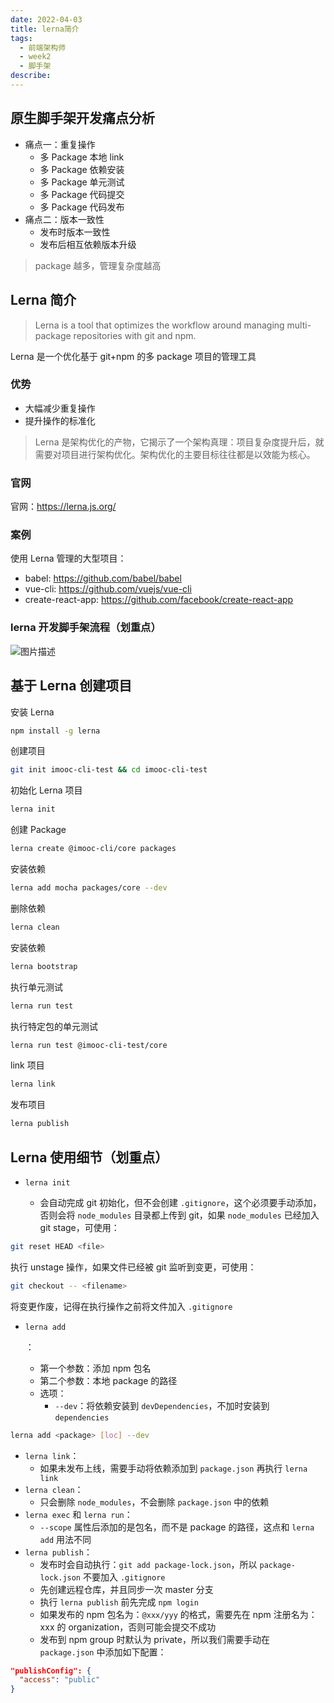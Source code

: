 ```yaml
---
date: 2022-04-03
title: lerna简介
tags:
  - 前端架构师
  - week2
  - 脚手架
describe:
---
```


## 原生脚手架开发痛点分析

- 痛点一：重复操作
  - 多 Package 本地 link
  - 多 Package 依赖安装
  - 多 Package 单元测试
  - 多 Package 代码提交
  - 多 Package 代码发布
- 痛点二：版本一致性
  - 发布时版本一致性
  - 发布后相互依赖版本升级

> package 越多，管理复杂度越高



## Lerna 简介

> Lerna is a tool that optimizes the workflow around managing multi-package repositories with git and npm.

Lerna 是一个优化基于 git+npm 的多 package 项目的管理工具



### 优势

- 大幅减少重复操作
- 提升操作的标准化

> Lerna 是架构优化的产物，它揭示了一个架构真理：项目复杂度提升后，就需要对项目进行架构优化。架构优化的主要目标往往都是以效能为核心。



### 官网

官网：https://lerna.js.org/



### 案例

使用 Lerna 管理的大型项目：

- babel: https://github.com/babel/babel
- vue-cli: https://github.com/vuejs/vue-cli
- create-react-app: https://github.com/facebook/create-react-app



### lerna 开发脚手架流程（划重点）

![图片描述](https://oss.filway.cn/filway-blog/5fda20d609a8a01307221197.jpg)



## 基于 Lerna 创建项目

安装 Lerna

```bash
npm install -g lerna
```

创建项目

```bash
git init imooc-cli-test && cd imooc-cli-test
```

初始化 Lerna 项目

```bash
lerna init
```

创建 Package

```bash
lerna create @imooc-cli/core packages
```

安装依赖

```bash
lerna add mocha packages/core --dev
```

删除依赖

```bash
lerna clean
```

安装依赖

```bash
lerna bootstrap
```

执行单元测试

```bash
lerna run test
```

执行特定包的单元测试

```bash
lerna run test @imooc-cli-test/core
```

link 项目

```bash
lerna link
```

发布项目

```bash
lerna publish
```



## Lerna 使用细节（划重点）

- ```
  lerna init
  ```

  - 会自动完成 git 初始化，但不会创建 `.gitignore`，这个必须要手动添加，否则会将 `node_modules` 目录都上传到 git，如果 `node_modules` 已经加入 git stage，可使用：

```bash
git reset HEAD <file>
```

执行 unstage 操作，如果文件已经被 git 监听到变更，可使用：

```bash
git checkout -- <filename>
```

将变更作废，记得在执行操作之前将文件加入 `.gitignore`

- ```
  lerna add
  ```

  ：

  - 第一个参数：添加 npm 包名
  - 第二个参数：本地 package 的路径
  - 选项：
    - `--dev`：将依赖安装到 `devDependencies`，不加时安装到 `dependencies`

```bash
lerna add <package> [loc] --dev
```

- `lerna link`：
  - 如果未发布上线，需要手动将依赖添加到 `package.json` 再执行 `lerna link`
- `lerna clean`：
  - 只会删除 `node_modules`，不会删除 `package.json` 中的依赖
- `lerna exec` 和 `lerna run`：
  - `--scope` 属性后添加的是包名，而不是 package 的路径，这点和 `lerna add` 用法不同
- `lerna publish`：
  - 发布时会自动执行：`git add package-lock.json`，所以 `package-lock.json` 不要加入 `.gitignore`
  - 先创建远程仓库，并且同步一次 master 分支
  - 执行 `lerna publish` 前先完成 `npm login`
  - 如果发布的 npm 包名为：`@xxx/yyy` 的格式，需要先在 npm 注册名为：xxx 的 organization，否则可能会提交不成功
  - 发布到 npm group 时默认为 private，所以我们需要手动在 `package.json` 中添加如下配置：

```json
"publishConfig": {
  "access": "public"
}
```